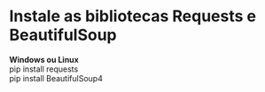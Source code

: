 <h1>Instale as bibliotecas Requests e BeautifulSoup</h1>

<b>Windows ou Linux</b><br>
pip install requests<br>
pip install BeautifulSoup4
